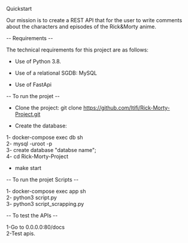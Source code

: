 Quickstart

Our mission is to create a REST API that for the user to write comments about the characters and episodes of the Rick&Morty anime.

-- Requirements --

The technical requirements for this project are as follows:

- Use of Python 3.8.

- Use of a relational SGDB: MySQL

- Use of FastApi


-- To run the projet --

- Clone the project: git clone https://github.com/ltifi/Rick-Morty-Project.git

- Create the database:

1- docker-compose exec db sh <br />
2- mysql -uroot -p <br />
3- create database "databse name"; <br />
4- cd Rick-Morty-Project <br />

- make start

-- To run the projet Scripts --

1- docker-compose exec app sh <br />
2- python3 script.py <br />
3- python3 script_scrapping.py <br />

-- To test the APIs --

1-Go to 0.0.0.0:80/docs <br />
2-Test apis.